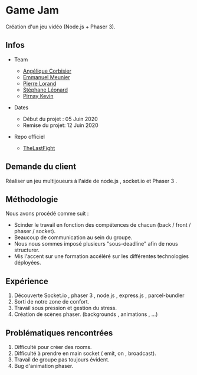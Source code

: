 # Game Jam

Création d'un jeu vidéo (Node.js + Phaser 3).  

## Infos  
* Team  
  * [Angélique Corbisier](https://github.com/angeliquecorbisier)  
  * [Emmanuel Meunier](https://github.com/Meunier-Emmanuel)  
  * [Pierre Lorand](https://github.com/j-pard)
  * [Stéphane Léonard](https://github.com/j-pard)
  * [Pirnay Kevin](https://github.com/j-pard)



* Dates
  * Début du projet : 05 Juin 2020
  * Remise du projet: 12 Juin 2020

* Repo officiel
  * [TheLastFight](https://github.com/stephaneleonard/Phaser-3-node-js-BeCode)

## Demande du client

Réaliser un jeu multijoueurs à l'aide de node.js , socket.io et Phaser 3 .

## Méthodologie

Nous avons procédé comme suit : 
* Scinder le travail en fonction des compétences de chacun (back / front / phaser / socket).
* Beaucoup de communication au sein du groupe.
* Nous nous sommes imposé plusieurs "sous-deadline" afin de nous structurer.
* Mis l'accent sur une formation accéléré sur les différentes technologies déployées.

## Expérience

1. Découverte Socket.io , phaser 3 , node.js , express.js , parcel-bundler
2. Sorti de notre zone de confort.
3. Travail sous pression et gestion du stress.
4. Création de scènes phaser. (backgrounds , animations , ...)


## Problématiques rencontrées

1. Difficulté pour créer des rooms.
2. Difficulté à prendre en main socket ( emit, on , broadcast).
3. Travail de groupe pas toujours évident.
4. Bug d'animation phaser.
